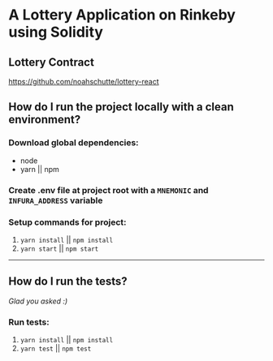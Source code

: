# A Lottery Application on Rinkeby using Solidity

## Lottery Contract

https://github.com/noahschutte/lottery-react

## How do I run the project locally with a clean environment?

### Download global dependencies:

* node
* yarn || npm

### Create .env file at project root with a `MNEMONIC` and `INFURA_ADDRESS` variable

### Setup commands for project:

1. `yarn install` || `npm install`
1. `yarn start` || `npm start`

---

## How do I run the tests?

_Glad you asked :)_

### Run tests:

1. `yarn install` || `npm install`
1. `yarn test` || `npm test`
